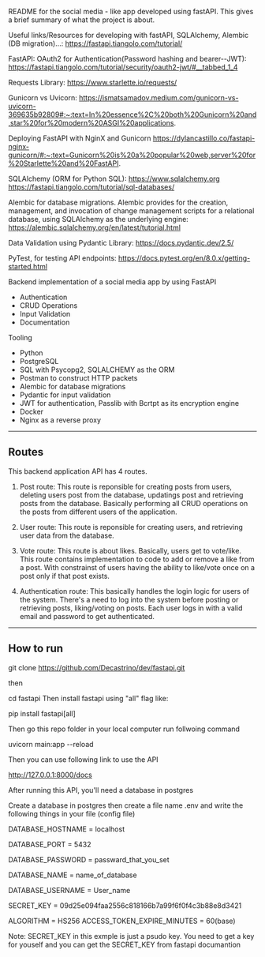 README for the social media - like app developed using fastAPI. This gives a brief summary of what the project is about.

Useful links/Resources for developing with fastAPI, SQLAlchemy, Alembic (DB migration)...:
https://fastapi.tiangolo.com/tutorial/

FastAPI: OAuth2 for Authentication(Password hashing and bearer--JWT):
https://fastapi.tiangolo.com/tutorial/security/oauth2-jwt/#__tabbed_1_4

Requests Library:
https://www.starlette.io/requests/

Gunicorn vs Uvicorn:
https://ismatsamadov.medium.com/gunicorn-vs-uvicorn-369635b92809#:~:text=In%20essence%2C%20both%20Gunicorn%20and,star%20for%20modern%20ASGI%20applications.

Deploying FastAPI with NginX and Gunicorn
https://dylancastillo.co/fastapi-nginx-gunicorn/#:~:text=Gunicorn%20is%20a%20popular%20web,server%20for%20Starlette%20and%20FastAPI.

SQLAlchemy (ORM for Python SQL):
https://www.sqlalchemy.org
https://fastapi.tiangolo.com/tutorial/sql-databases/

Alembic for database migrations. Alembic provides for the creation, management, and invocation of change management scripts for a relational database,
using SQLAlchemy as the underlying engine:
https://alembic.sqlalchemy.org/en/latest/tutorial.html

Data Validation using Pydantic Library:
https://docs.pydantic.dev/2.5/

PyTest, for testing API endpoints:
https://docs.pytest.org/en/8.0.x/getting-started.html

Backend implementation of a social media app by using FastAPI

- Authentication
- CRUD Operations
- Input Validation
- Documentation

Tooling

- Python
- PostgreSQL
- SQL with Psycopg2, SQLALCHEMY as the ORM
- Postman to construct HTTP packets
- Alembic for database migrations
- Pydantic for input validation
- JWT for authentication, Passlib with Bcrtpt as its encryption engine
- Docker
- Nginx as a reverse proxy

---

## Routes

This backend application API has 4 routes.

1. Post route:
   This route is reponsible for creating posts from users, deleting users post from the database, updatings post and retrieving posts from the database.
   Basically performing all CRUD operations on the posts from different users of the application.

2. User route:
   This route is reponsible for creating users, and retrieving user data from the database.

3. Vote route:
   This route is about likes. Basically, users get to vote/like. This route contains implementation to code to add or remove a like from a post.
   With constrainst of users having the ability to like/vote once on a post only if that post exists.

4. Authentication route:
   This basically handles the login logic for users of the system. There's a need to log into the system before posting or retrieving posts, liking/voting on posts.
   Each user logs in with a valid email and password to get authenticated.

---

## How to run

git clone https://github.com/Decastrino/dev/fastapi.git

then

cd fastapi
Then install fastapi using "all" flag like:

pip install fastapi[all]

Then go this repo folder in your local computer run follwoing command

uvicorn main:app --reload

Then you can use following link to use the API

http://127.0.0.1:8000/docs

After running this API, you'll need a database in postgres

Create a database in postgres then create a file name .env and write the following things in your file (config file)

DATABASE_HOSTNAME = localhost

DATABASE_PORT = 5432

DATABASE_PASSWORD = passward_that_you_set

DATABASE_NAME = name_of_database

DATABASE_USERNAME = User_name

SECRET_KEY = 09d25e094faa2556c818166b7a99f6f0f4c3b88e8d3421

ALGORITHM = HS256
ACCESS_TOKEN_EXPIRE_MINUTES = 60(base)

Note: SECRET_KEY in this exmple is just a psudo key. You need to get a key for youself and you can get the SECRET_KEY from fastapi documantion

